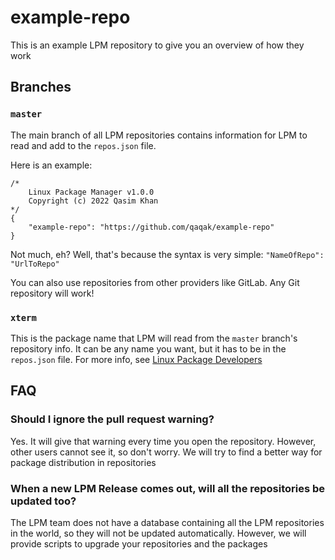 # example-repo
This is an example LPM repository to give you an overview of how they work
## Branches
### `master`
The main branch of all LPM repositories contains information for LPM to read and add to the `repos.json` file.

Here is an example:
```
/*
    Linux Package Manager v1.0.0
    Copyright (c) 2022 Qasim Khan
*/
{
    "example-repo": "https://github.com/qaqak/example-repo"
}
```
Not much, eh? Well, that's because the syntax is very simple: `"NameOfRepo": "UrlToRepo"`

You can also use repositories from other providers like GitLab. Any Git repository will work!
### `xterm`
This is the package name that LPM will read from the `master` branch's repository info. It can be any name you want, but it has to be in the `repos.json` file.
For more info, see [Linux Package Developers](https://github.com/qaqak/LPD)
## FAQ
### Should I ignore the pull request warning?
Yes. It will give that warning every time you open the repository. However, other users cannot see it, so don't worry. We will try to find a better way for package distribution in repositories
### When a new LPM Release comes out, will all the repositories be updated too?
The LPM team does not have a database containing all the LPM repositories in the world, so they will not be updated automatically. However, we will provide scripts to upgrade your repositories and the packages
